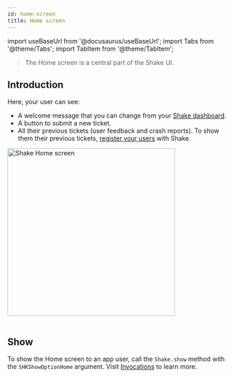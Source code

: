 ```yaml
---
id: home-screen
title: Home screen
---
```


import useBaseUrl from '@docusaurus/useBaseUrl';
import Tabs from '@theme/Tabs';
import TabItem from '@theme/TabItem';

> The Home screen is a central part of the Shake UI.

## Introduction

Here, your user can see:

- A welcome message that you can change from your [Shake dashboard](https://app.shakebugs.com/administration/white-labeling).
- A button to submit a new ticket.
- All their previous tickets (user feedback and crash reports).
  To show them their previous tickets, [register your users](/ios/users/overview) with Shake.

<table class="media-container mt-50">
<img
  alt="Shake Home screen"
  width="376"
  src={useBaseUrl('screens/android-home-screen@2x.png')}
/>
</table>

## Show

To show the Home screen to an app user, call the `Shake.show` method with the `SHKShowOptionHome` argument.
Visit [Invocations](/ios/user-feedback/invoke#invoke-through-code) to learn more.
